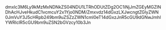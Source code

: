 dmxlc3M6Ly9kMzMxNDNkZS04NDU1LTRhODUtZDg2OC1iNjJmZGEyMGZlNDhAcHJveHkudC1vcmcuY2x1Yjo0NDM/Zmxvdz14dGxzLXJwcngtZGlyZWN0JmVuY3J5cHRpb249bm9uZSZzZWN1cml0eT14dGxzJnR5cGU9dGNwJmhlYWRlclR5cGU9bm9uZSN2bGVzcy10b3Jn
